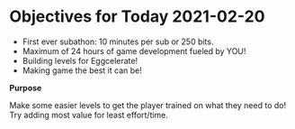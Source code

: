 # Objectives for Today 2021-02-20

- First ever subathon: 10 minutes per sub or 250 bits.
- Maximum of 24 hours of game development fueled by YOU!
- Building levels for Eggcelerate!
- Making game the best it can be!

**Purpose**

Make some easier levels to get the player trained on what they need to do!
Try adding most value for least effort/time.
